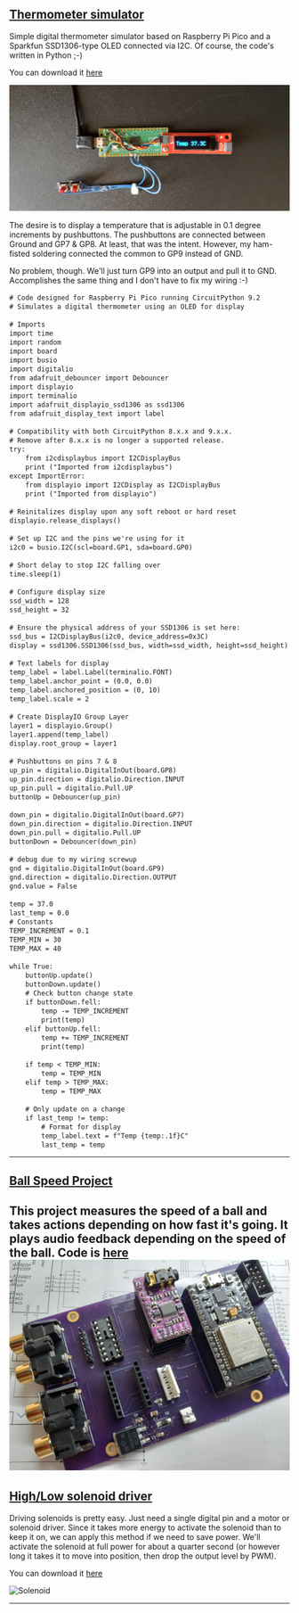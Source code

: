 ## [Thermometer simulator ](https://github.com/cedarlakeinstruments/theselittlemachines/edit/main/README.md#thermometer-simulator)

Simple digital thermometer simulator based on Raspberry Pi Pico and
a Sparkfun SSD1306-type OLED connected via I2C. Of course, the code's written in Python ;-)

You can download it [here](code/code.py)

![Thermometer](images/therm2.jpg)

The desire is to display a temperature that is adjustable in 0.1 degree increments by pushbuttons. The pushbuttons are connected between Ground and GP7 & GP8.
At least, that was the intent. However, my ham-fisted soldering connected the common to GP9 instead of GND.

No problem, though. We'll just turn GP9 into an output and pull it to GND. Accomplishes the same thing and I don't have to fix my wiring :-)

~~~
# Code designed for Raspberry Pi Pico running CircuitPython 9.2
# Simulates a digital thermometer using an OLED for display

# Imports
import time 
import random
import board
import busio
import digitalio
from adafruit_debouncer import Debouncer
import displayio
import terminalio
import adafruit_displayio_ssd1306 as ssd1306
from adafruit_display_text import label

# Compatibility with both CircuitPython 8.x.x and 9.x.x.
# Remove after 8.x.x is no longer a supported release.
try:
    from i2cdisplaybus import I2CDisplayBus
    print ("Imported from i2cdisplaybus")
except ImportError:
    from displayio import I2CDisplay as I2CDisplayBus
    print ("Imported from displayio")
    
# Reinitalizes display upon any soft reboot or hard reset
displayio.release_displays()

# Set up I2C and the pins we're using for it
i2c0 = busio.I2C(scl=board.GP1, sda=board.GP0)

# Short delay to stop I2C falling over
time.sleep(1) 

# Configure display size
ssd_width = 128
ssd_height = 32

# Ensure the physical address of your SSD1306 is set here:
ssd_bus = I2CDisplayBus(i2c0, device_address=0x3C)
display = ssd1306.SSD1306(ssd_bus, width=ssd_width, height=ssd_height)

# Text labels for display
temp_label = label.Label(terminalio.FONT)
temp_label.anchor_point = (0.0, 0.0)
temp_label.anchored_position = (0, 10)
temp_label.scale = 2

# Create DisplayIO Group Layer
layer1 = displayio.Group()
layer1.append(temp_label)
display.root_group = layer1

# Pushbuttons on pins 7 & 8
up_pin = digitalio.DigitalInOut(board.GP8)
up_pin.direction = digitalio.Direction.INPUT
up_pin.pull = digitalio.Pull.UP
buttonUp = Debouncer(up_pin)

down_pin = digitalio.DigitalInOut(board.GP7)
down_pin.direction = digitalio.Direction.INPUT
down_pin.pull = digitalio.Pull.UP
buttonDown = Debouncer(down_pin)

# debug due to my wiring screwup
gnd = digitalio.DigitalInOut(board.GP9)
gnd.direction = digitalio.Direction.OUTPUT
gnd.value = False

temp = 37.0
last_temp = 0.0
# Constants
TEMP_INCREMENT = 0.1
TEMP_MIN = 30
TEMP_MAX = 40

while True:
    buttonUp.update()
    buttonDown.update()
    # Check button change state
    if buttonDown.fell:
        temp -= TEMP_INCREMENT
        print(temp)
    elif buttonUp.fell:
        temp += TEMP_INCREMENT
        print(temp)
        
    if temp < TEMP_MIN:
        temp = TEMP_MIN
    elif temp > TEMP_MAX:
        temp = TEMP_MAX
    
    # Only update on a change
    if last_temp != temp:
        # Format for display   
        temp_label.text = f"Temp {temp:.1f}C"
        last_temp = temp
~~~

---

## [Ball Speed Project](https://github.com/cedarlakeinstruments/theselittlemachines/edit/main/README.md#ballSpeed)

This project measures the speed of a ball and takes actions depending on how fast it's going. It plays audio feedback depending on the speed of the ball.
Code is [here](https://github.com/cedarlakeinstruments/theselittlemachines/tree/main/BallSpeed)
![Audio Player](images/Chevelle-audio.jpg)
---


## [High/Low solenoid driver](https://github.com/cedarlakeinstruments/theselittlemachines/edit/main/README.md#hi-lo)

Driving solenoids is pretty easy. Just need a single digital pin and a motor or solenoid driver. Since it takes more energy to activate the
solenoid than to keep it on, we can apply this method if we need to save power.
We'll activate the solenoid at full power for about a quarter second (or however long it takes it to move into position, then drop
the output level by PWM).

You can download it [here](code/solenoid/solenoid.ino)

![Solenoid](images/solenoid.jpg)

---
